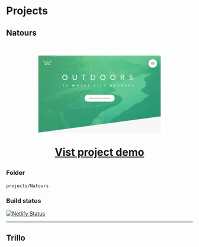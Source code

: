 # Projects

## Natours
<h1 align="center">
  <img width="350" src="./.github/natours.png" alt="Icon" />

  [Vist project demo](https://natours.ismaaa.me)
</h1>


### Folder
`projects/Natours`

### Build status
[![Netlify Status](https://api.netlify.com/api/v1/badges/5f5011c8-329c-4e41-944d-6056979a939d/deploy-status)](https://app.netlify.com/sites/natours-ismaaa/deploys)

---
## Trillo